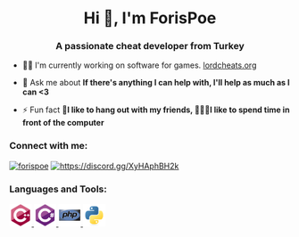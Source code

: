 <h1 align="center">Hi 👋, I'm ForisPoe</h1>
<h3 align="center">A passionate cheat developer from Turkey</h3>

- 👨‍💻 I'm currently working on software for games. [lordcheats.org](https://lordcheats.org/)

- 💬 Ask me about **If there's anything I can help with, I'll help as much as I can <3**

- ⚡ Fun fact **👥I like to hang out with my friends, 🧑🏼‍💻I like to spend time in front of the computer**

<h3 align="left">Connect with me:</h3>
<p align="left">
<a href="https://www.youtube.com/c/forispoe" target="blank"><img align="center" src="https://raw.githubusercontent.com/rahuldkjain/github-profile-readme-generator/master/src/images/icons/Social/youtube.svg" alt="forispoe" height="30" width="40" /></a>
<a href="https://discord.gg/https://discord.gg/XyHAphBH2k" target="blank"><img align="center" src="https://raw.githubusercontent.com/rahuldkjain/github-profile-readme-generator/master/src/images/icons/Social/discord.svg" alt="https://discord.gg/XyHAphBH2k" height="30" width="40" /></a>
</p>

<h3 align="left">Languages and Tools:</h3>
<p align="left"> <a href="https://www.w3schools.com/cpp/" target="_blank"> <img src="https://raw.githubusercontent.com/devicons/devicon/master/icons/cplusplus/cplusplus-original.svg" alt="cplusplus" width="40" height="40"/> </a> <a href="https://www.w3schools.com/cs/" target="_blank"> <img src="https://raw.githubusercontent.com/devicons/devicon/master/icons/csharp/csharp-original.svg" alt="csharp" width="40" height="40"/> </a> <a href="https://www.php.net" target="_blank"> <img src="https://raw.githubusercontent.com/devicons/devicon/master/icons/php/php-original.svg" alt="php" width="40" height="40"/> </a> <a href="https://www.python.org" target="_blank"> <img src="https://raw.githubusercontent.com/devicons/devicon/master/icons/python/python-original.svg" alt="python" width="40" height="40"/> </a> </p>
